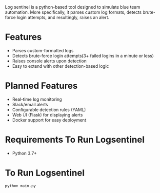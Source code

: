 Log sentinel is a python-based tool designed to simulate blue team automation. More specifically, it parses custom log formats, detects brute-force login attempts, and resultingly, raises an alert.

# Features
- Parses custom-formatted logs
- Detects brute-force login attempts(3+ failed logins in a minute or less)
- Raises console alerts upon detection
- Easy to extend with other detection-based logic

# Planned Features
- Real-time log monitoring
- Slack/email alerts
- Configurable detection rules (YAML)
- Web UI (Flask) for displaying alerts
- Docker support for easy deployment

# Requirements To Run Logsentinel
- Python 3.7+

# To Run Logsentinel
```bash
python main.py

